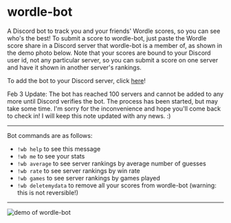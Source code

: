 # wordle-bot
A Discord bot to track you and your friends' Wordle scores, so you can see who's the best! To submit a score to wordle-bot, just paste the Wordle score share in a Discord server that wordle-bot is a member of, as shown in the demo photo below. Note that your scores are bound to your Discord user id, not any particular server, so you can submit a score on one server and have it shown in another server's rankings.

To add the bot to your Discord server, click [here](https://discord.com/api/oauth2/authorize?client_id=933891782373158943&permissions=67584&scope=bot)!

Feb 3 Update: The bot has reached 100 servers and cannot be added to any more until Discord verifies the bot. The process has been started, but may take some time. I'm sorry for the inconvenience and hope you'll come back to check in! I will keep this note updated with any news. :)

---

Bot commands are as follows:

- `!wb help` to see this message
- `!wb me` to see your stats
- `!wb average` to see server rankings by average number of guesses
- `!wb rate` to see server rankings by win rate
- `!wb games` to see server rankings by games played
- `!wb deletemydata` to remove all your scores from wordle-bot (warning: this is not reversible!)

---

![demo of wordle-bot](demo.png)
